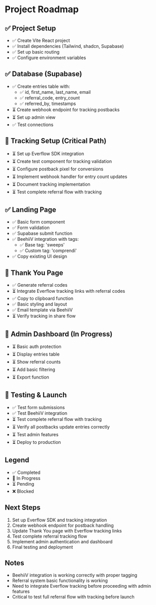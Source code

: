 
# Project Roadmap

## ✅ Project Setup
- ✅ Create Vite React project
- ✅ Install dependencies (Tailwind, shadcn, Supabase)
- ✅ Set up basic routing
- ✅ Configure environment variables

## ✅ Database (Supabase)
- ✅ Create entries table with:
  - ✅ id, first_name, last_name, email
  - ✅ referral_code, entry_count
  - ✅ referred_by, timestamps
- ⏳ Create webhook endpoint for tracking postbacks
- ⏳ Set up admin view
- ✅ Test connections

## 🔄 Tracking Setup (Critical Path)
- ⏳ Set up Everflow SDK integration
- ⏳ Create test component for tracking validation
- ⏳ Configure postback pixel for conversions
- ⏳ Implement webhook handler for entry count updates
- ⏳ Document tracking implementation
- ⏳ Test complete referral flow with tracking

## ✅ Landing Page
- ✅ Basic form component
- ✅ Form validation
- ✅ Supabase submit function
- ✅ BeehiiV integration with tags:
  - ✅ Base tag: 'sweeps'
  - ✅ Custom tag: 'comprendi'
- ✅ Copy existing UI design

## 🔄 Thank You Page
- ✅ Generate referral codes
- ⏳ Integrate Everflow tracking links with referral codes
- ✅ Copy to clipboard function
- ✅ Basic styling and layout
- ✅ Email template via BeehiiV
- ⏳ Verify tracking in share flow

## 🔄 Admin Dashboard (In Progress)
- ⏳ Basic auth protection
- ⏳ Display entries table
- ⏳ Show referral counts
- ⏳ Add basic filtering
- ⏳ Export function

## 🔄 Testing & Launch
- ✅ Test form submissions
- ✅ Test BeehiiV integration
- ⏳ Test complete referral flow with tracking
- ⏳ Verify all postbacks update entries correctly
- ⏳ Test admin features
- ⏳ Deploy to production

## Legend
- ✅ Completed
- 🔄 In Progress
- ⏳ Pending
- ❌ Blocked

## Next Steps
1. Set up Everflow SDK and tracking integration
2. Create webhook endpoint for postback handling
3. Update Thank You page with Everflow tracking links
4. Test complete referral tracking flow
5. Implement admin authentication and dashboard
6. Final testing and deployment

## Notes
- BeehiiV integration is working correctly with proper tagging
- Referral system basic functionality is working
- Need to integrate Everflow tracking before proceeding with admin features
- Critical to test full referral flow with tracking before launch

